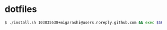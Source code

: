 # dotfiles

```sh
$ ./install.sh 103835638+migarashi@users.noreply.github.com && exec $SHELL -l
```
